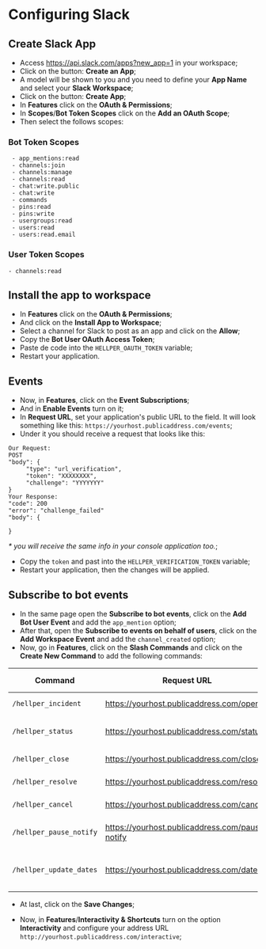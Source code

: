 # Configuring Slack

## Create Slack App
- Access https://api.slack.com/apps?new_app=1 in your workspace;
- Click on the button: __Create an App__;
- A model will be shown to you and you need to define your __App Name__ and select your __Slack Workspace__;
- Click on the button: __Create App__;
- In __Features__ click on the __OAuth & Permissions__;
- In __Scopes__/__Bot Token Scopes__ click on the __Add an OAuth Scope__;
- Then select the follows scopes:


### Bot Token Scopes
```
 - app_mentions:read
 - channels:join
 - channels:manage
 - channels:read
 - chat:write.public
 - chat:write
 - commands
 - pins:read
 - pins:write
 - usergroups:read
 - users:read
 - users:read.email
```

### User Token Scopes
```
- channels:read
```

## Install the app to workspace
- In __Features__ click on the __OAuth & Permissions__;
- And click on the __Install App to Workspace__;
- Select a channel for Slack to post as an app and click on the __Allow__;
- Copy the __Bot User OAuth Access Token__;
- Paste de code into the `HELLPER_OAUTH_TOKEN` variable;
- Restart your application.


## Events
- Now, in __Features__, click on the __Event Subscriptions__;
- And in __Enable Events__ turn on it;
- In __Request URL__, set your application's public URL to the field. It will look something like this: `https://yourhost.publicaddress.com/events`;
- Under it you should receive a request that looks like this:
```
Our Request:
POST
"body": {
	 "type": "url_verification",
	 "token": "XXXXXXXX",
	 "challenge": "YYYYYYY"
}
Your Response:
"code": 200
"error": "challenge_failed"
"body": {

}
```
_* you will receive the same info in your console application too._;

- Copy the `token` and past into the `HELLPER_VERIFICATION_TOKEN` variable;
- Restart your application, then the changes will be applied.


## Subscribe to bot events

- In the same page open the __Subscribe to bot events__, click on the __Add Bot User Event__ and add the `app_mention` option;
- After that, open the __Subscribe to events on behalf of users__, click on the __Add Workspace Event__ and add the `channel_created` option;
- Now, go in __Features__, click on the __Slash Commands__ and click on the __Create New Command__ to add the following commands:


| Command  | Request URL | Short Description |
| - | - | - |
|`/hellper_incident`|https://yourhost.publicaddress.com/open|_Starts Incident_|
|`/hellper_status`|https://yourhost.publicaddress.com/status|_Show all pinned messages_|
|`/hellper_close`|https://yourhost.publicaddress.com/close|_Closes Incident_|
|`/hellper_resolve`|https://yourhost.publicaddress.com/resolve|_Resolves Incident_|
|`/hellper_cancel`|https://yourhost.publicaddress.com/cancel|_Cancels Incident_|
|`/hellper_pause_notify`|https://yourhost.publicaddress.com/pause-notify|_Pauses incident notification_|
|`/hellper_update_dates`|https://yourhost.publicaddress.com/dates|_Updates the dates for an incident_|

- At last, click on the __Save Changes__;

- Now, in __Features__/__Interactivity & Shortcuts__ turn on the option __Interactivity__ and configure your address URL `http://yourhost.publicaddress.com/interactive`;
